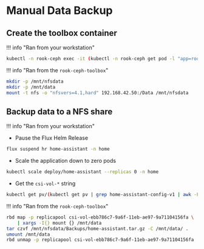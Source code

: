 # Manual Data Backup

## Create the toolbox container

!!! info "Ran from your workstation"

```sh
kubectl -n rook-ceph exec -it (kubectl -n rook-ceph get pod -l "app=rook-direct-mount" -o jsonpath='{.items[0].metadata.name}') bash
```

!!! info "Ran from the `rook-ceph-toolbox`"

```sh
mkdir -p /mnt/nfsdata
mkdir -p /mnt/data
mount -t nfs -o "nfsvers=4.1,hard" 192.168.42.50:/Data /mnt/nfsdata
```

## Backup data to a NFS share

!!! info "Ran from your workstation"

- Pause the Flux Helm Release

```sh
flux suspend hr home-assistant -n home
```

- Scale the application down to zero pods

```sh
kubectl scale deploy/home-assistant --replicas 0 -n home
```

- Get the `csi-vol-*` string

```sh
kubectl get pv/(kubectl get pv | grep home-assistant-config-v1 | awk -F' ' '{print $1}') -n home -o json | jq -r '.spec.csi.volumeAttributes.imageName'
```

!!! info "Ran from the `rook-ceph-toolbox`"

```sh
rbd map -p replicapool csi-vol-ebb786c7-9a6f-11eb-ae97-9a71104156fa \
    | xargs -I{} mount {} /mnt/data
tar czvf /mnt/nfsdata/Backups/home-assistant.tar.gz -C /mnt/data/ .
umount /mnt/data
rbd unmap -p replicapool csi-vol-ebb786c7-9a6f-11eb-ae97-9a71104156fa
```
